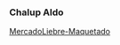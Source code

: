 <h3>Chalup Aldo</h3>

<a href="https://github.com/Aldoleonel/Tp-mercadorLiebre/tree/estructuraWeb">MercadoLiebre-Maquetado</a>

